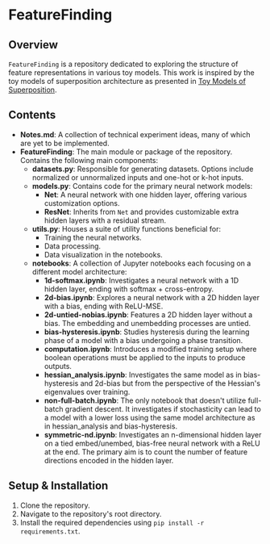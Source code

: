 # FeatureFinding

## Overview

`FeatureFinding` is a repository dedicated to exploring the structure of feature representations in various toy models. This work is inspired by the toy models of superposition architecture as presented in [Toy Models of Superposition](https://transformer-circuits.pub/2022/toy_model/index.html).

## Contents

- **Notes.md**: A collection of technical experiment ideas, many of which are yet to be implemented.
- **FeatureFinding**: The main module or package of the repository. Contains the following main components:
  - **datasets.py**: Responsible for generating datasets. Options include normalized or unnormalized inputs and one-hot or k-hot inputs.
  - **models.py**: Contains code for the primary neural network models:
    - **Net**: A neural network with one hidden layer, offering various customization options.
    - **ResNet**: Inherits from `Net` and provides customizable extra hidden layers with a residual stream.
  - **utils.py**: Houses a suite of utility functions beneficial for:
    - Training the neural networks.
    - Data processing.
    - Data visualization in the notebooks.
  - **notebooks**: A collection of Jupyter notebooks each focusing on a different model architecture:
    - **1d-softmax.ipynb**: Investigates a neural network with a 1D hidden layer, ending with softmax + cross-entropy.
    - **2d-bias.ipynb**: Explores a neural network with a 2D hidden layer with a bias, ending with ReLU-MSE.
    - **2d-untied-nobias.ipynb**: Features a 2D hidden layer without a bias. The embedding and unembedding processes are untied.
    - **bias-hysteresis.ipynb**: Studies hysteresis during the learning phase of a model with a bias undergoing a phase transition.
    - **computation.ipynb**: Introduces a modified training setup where boolean operations must be applied to the inputs to produce outputs.
    - **hessian_analysis.ipynb**: Investigates the same model as in bias-hysteresis and 2d-bias but from the perspective of the Hessian's eigenvalues over training.
    - **non-full-batch.ipynb**: The only notebook that doesn't utilize full-batch gradient descent. It investigates if stochasticity can lead to a model with a lower loss using the same model architecture as in hessian_analysis and bias-hysteresis.
    - **symmetric-nd.ipynb**: Investigates an n-dimensional hidden layer on a tied embed/unembed, bias-free neural network with a ReLU at the end. The primary aim is to count the number of feature directions encoded in the hidden layer.

## Setup & Installation

1. Clone the repository.
2. Navigate to the repository's root directory.
3. Install the required dependencies using `pip install -r requirements.txt`.
